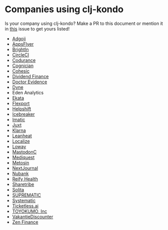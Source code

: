 # Companies using clj-kondo

Is your company using clj-kondo? Make a PR to this document or mention it in
[this](https://github.com/borkdude/clj-kondo/issues/438) issue to get yours
listed!

- [Adgoji](https://www.adgoji.com/)
- [AppsFlyer](https://appsflyer.com)
- [BrightIn](https://www.brightin.nl/)
- [CircleCI](https://circleci.com)
- [Codurance](https://www.codurance.com)
- [Cognician](https://www.cognician.com)
- [Cohesic](https://cohesic.com)
- [Dividend Finance](https://www.dividendfinance.com)
- [Doctor Evidence](https://drevidence.com)
- [Dyne](https://www.dyne.org)
- Eden Analytics
- [Ekata](https://ekata.com)
- [Flexport](https://www.flexport.com)
- [Helpshift](https://www.helpshift.com)
- [Icebreaker](https://icebreaker.video)
- [Imatic](https://www.imatic.cz/)
- [Juxt](https://juxt.pro)
- [Klarna](https://klarna.com)
- [Leanheat](https://leanheat.com)
- [Localize](https://www.localize.city)
- [Loway](https://loway.ch)
- [MastodonC](https://www.mastodonc.com)
- [Mediquest](https://home.mediquest.nl/)
- [Metosin](https://www.metosin.fi)
- [NextJournal](https://nextjournal.com)
- [Nubank](https://www.nubank.com.br)
- [Reify Health](https://www.reifyhealth.com/)
- [Sharetribe](https://www.sharetribe.com)
- [Solita](https://www.solita.fi/en/)
- [SUPREMATIC](https://suprematic.de/company/)
- [Systematic](https://systematic-app.com)
- [Ticketless.ai](https://ticketless.ai)
- [TOYOKUMO, Inc](https://toyokumo.co.jp)
- [VakantieDiscounter](https://vakantiediscounter.nl)
- [Zen Finance](https://www.zenfinance.com.br/)
